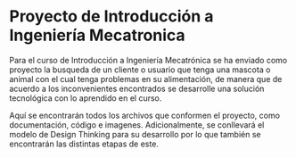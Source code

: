 # Proyecto de Introducción a Ingeniería Mecatronica

Para el curso de Introducción a Ingeniería Mecatrónica se ha enviado como proyecto la busqueda de un cliente o usuario que tenga una mascota o animal con el cual tenga problemas en su alimentación, de manera que de acuerdo a los inconvenientes encontrados se desarrolle una solución tecnológica con lo aprendido en el curso.

Aquí se encontrarán todos los archivos que conformen el proyecto, como documentación, código e imagenes. Adicionalmente, se conllevará el modelo de Design Thinking para su desarrollo por lo que también se encontrarán las distintas etapas de este.
